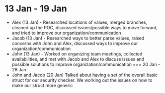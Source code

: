 13 Jan - 19 Jan
===
- Alex (13 Jan) - Researched locations of values, merged branches, cleaned up the POC, discussed issues/possible ways to move forward, and tried to improve our organization/communication
- Jacob (13 Jan) - Researched ways to better parse values, raised concerns with John and Alex, discussed ways to improve our organization/communication
- John (13 Jan) - Worked on organizing team meetings, collected availabilities, and met with Jacob and Alex to discuss issues and possible solutions to improve organization/communication
===
20 Jan - 26 Jan
- John and Jacob (20 Jan) Talked about having a set of the overall basic struct for our security checker. We working out the issues on how to make our struct more generic


